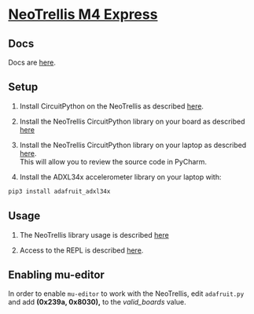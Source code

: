 # [NeoTrellis M4 Express](https://blog.adafruit.com/2018/11/06/adafruit-neotrellis-m4-adafruit-adafruit-circuitpython/)

## Docs

Docs are [here](https://circuitpython.readthedocs.io/projects/trellism4/en/latest/).

## Setup

1) Install CircuitPython on the NeoTrellis as described [here](https://learn.adafruit.com/adafruit-neotrellis-m4/circuitpython).

2) Install the NeoTrellis CircuitPython library on your board as described [here](https://learn.adafruit.com/adafruit-neotrellis-m4/adafruit-circuitpython-trellism4-library)

3) Install the NeoTrellis CircuitPython library on your laptop as described 
[here](https://github.com/adafruit/Adafruit_CircuitPython_TrellisM4). \
This will allow you to review the source code in PyCharm.

4) Install the ADXL34x accelerometer library on your laptop with:

```bash
pip3 install adafruit_adxl34x
```

## Usage

1) The NeoTrellis library usage is described [here](https://learn.adafruit.com/adafruit-neotrellis-m4/adafruit-circuitpython-trellism4-library)

2) Access to the REPL is described [here](https://learn.adafruit.com/adafruit-neotrellis-m4/advanced-serial-console-on-mac-and-linux).

## Enabling mu-editor 
In order to enable ``mu-editor`` to work with the NeoTrellis, edit `adafruit.py` and add **(0x239a, 0x8030),** to the *valid_boards* value.

